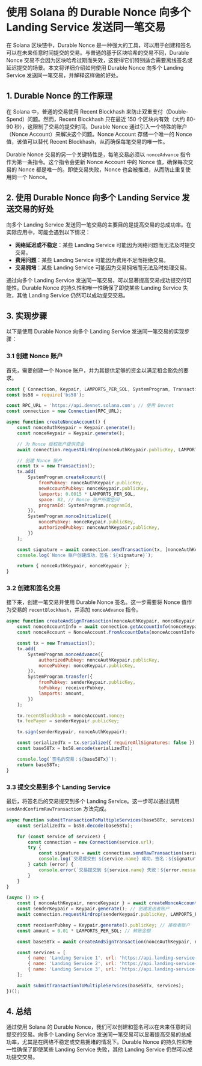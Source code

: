 # 使用 Solana 的 Durable Nonce 向多个 Landing Service 发送同一笔交易

在 Solana 区块链中，Durable Nonce 是一种强大的工具，可以用于创建和签名可以在未来任意时间提交的交易。与普通的基于区块哈希的交易不同，Durable Nonce 交易不会因为区块哈希过期而失效，这使得它们特别适合需要离线签名或延迟提交的场景。本文将详细介绍如何使用 Durable Nonce 向多个 Landing Service 发送同一笔交易，并解释这样做的好处。

## 1\. Durable Nonce 的工作原理

在 Solana 中，普通的交易使用 Recent Blockhash 来防止双重支付（Double-Spend）问题。然而，Recent Blockhash 只在最近 150 个区块内有效（大约 80-90 秒），这限制了交易的提交时间。Durable Nonce 通过引入一个特殊的账户（Nonce Account）来解决这个问题。Nonce Account 存储一个唯一的 Nonce 值，该值可以替代 Recent Blockhash，从而确保每笔交易的唯一性。

Durable Nonce 交易的另一个关键特性是，每笔交易必须以 `nonceAdvance` 指令作为第一条指令。这个指令会更新 Nonce Account 中的 Nonce 值，确保每次交易的 Nonce 都是唯一的。即使交易失败，Nonce 也会被推进，从而防止重复使用同一个 Nonce。

## 2\. 使用 Durable Nonce 向多个 Landing Service 发送交易的好处

向多个 Landing Service 发送同一笔交易的主要目的是提高交易的总成功率。在实际应用中，可能会遇到以下情况：

- **网络延迟或不稳定**：某些 Landing Service 可能因为网络问题而无法及时提交交易。
- **费用问题**：某些 Landing Service 可能因为费用不足而拒绝交易。
- **交易拥堵**：某些 Landing Service 可能因为交易拥堵而无法及时处理交易。

通过向多个 Landing Service 发送同一笔交易，可以显著提高交易成功提交的可能性。Durable Nonce 的持久性和唯一性确保了即使某些 Landing Service 失败，其他 Landing Service 仍然可以成功提交交易。

## 3\. 实现步骤

以下是使用 Durable Nonce 向多个 Landing Service 发送同一笔交易的实现步骤：

### 3.1 创建 Nonce 账户

首先，需要创建一个 Nonce 账户，并为其提供足够的资金以满足租金豁免的要求。

```javascript
const { Connection, Keypair, LAMPORTS_PER_SOL, SystemProgram, Transaction } = require('@solana/web3.js');
const bs58 = require('bs58');

const RPC_URL = 'https://api.devnet.solana.com'; // 使用 Devnet
const connection = new Connection(RPC_URL);

async function createNonceAccount() {
    const nonceAuthKeypair = Keypair.generate();
    const nonceKeypair = Keypair.generate();

    // 为 Nonce 授权账户提供资金
    await connection.requestAirdrop(nonceAuthKeypair.publicKey, LAMPORTS_PER_SOL);

    // 创建 Nonce 账户
    const tx = new Transaction();
    tx.add(
        SystemProgram.createAccount({
            fromPubkey: nonceAuthKeypair.publicKey,
            newAccountPubkey: nonceKeypair.publicKey,
            lamports: 0.0015 * LAMPORTS_PER_SOL,
            space: 82, // Nonce 账户所需空间
            programId: SystemProgram.programId,
        }),
        SystemProgram.nonceInitialize({
            noncePubkey: nonceKeypair.publicKey,
            authorizedPubkey: nonceAuthKeypair.publicKey,
        })
    );

    const signature = await connection.sendTransaction(tx, [nonceAuthKeypair, nonceKeypair]);
    console.log(`Nonce 账户创建成功，签名：${signature}`);

    return { nonceAuthKeypair, nonceKeypair };
}

```

### 3.2 创建和签名交易

接下来，创建一笔交易并使用 Durable Nonce 签名。这一步需要将 Nonce 值作为交易的 `recentBlockhash`，并添加 `nonceAdvance` 指令。

```javascript
async function createAndSignTransaction(nonceAuthKeypair, nonceKeypair, senderKeypair, receiverPubkey, amount) {
    const nonceAccountInfo = await connection.getAccountInfo(nonceKeypair.publicKey);
    const nonceAccount = NonceAccount.fromAccountData(nonceAccountInfo.data);

    const tx = new Transaction();
    tx.add(
        SystemProgram.nonceAdvance({
            authorizedPubkey: nonceAuthKeypair.publicKey,
            noncePubkey: nonceKeypair.publicKey,
        }),
        SystemProgram.transfer({
            fromPubkey: senderKeypair.publicKey,
            toPubkey: receiverPubkey,
            lamports: amount,
        })
    );

    tx.recentBlockhash = nonceAccount.nonce;
    tx.feePayer = senderKeypair.publicKey;

    tx.sign(senderKeypair, nonceAuthKeypair);

    const serializedTx = tx.serialize({ requireAllSignatures: false });
    const base58Tx = bs58.encode(serializedTx);

    console.log(`签名的交易：${base58Tx}`);
    return base58Tx;
}

```

### 3.3 提交交易到多个 Landing Service

最后，将签名后的交易提交到多个 Landing Service。这一步可以通过调用 `sendAndConfirmRawTransaction` 方法完成。

```javascript
async function submitTransactionToMultipleServices(base58Tx, services) {
    const serializedTx = bs58.decode(base58Tx);

    for (const service of services) {
        const connection = new Connection(service.url);
        try {
            const signature = await connection.sendRawTransaction(serializedTx);
            console.log(`交易提交到 ${service.name} 成功，签名：${signature}`);
        } catch (error) {
            console.error(`交易提交到 ${service.name} 失败：${error.message}`);
        }
    }
}

(async () => {
    const { nonceAuthKeypair, nonceKeypair } = await createNonceAccount();
    const senderKeypair = Keypair.generate(); // 创建发送者账户
    await connection.requestAirdrop(senderKeypair.publicKey, LAMPORTS_PER_SOL); // 为发送者账户提供资金

    const receiverPubkey = Keypair.generate().publicKey; // 接收者账户
    const amount = 0.01 * LAMPORTS_PER_SOL; // 转账金额

    const base58Tx = await createAndSignTransaction(nonceAuthKeypair, nonceKeypair, senderKeypair, receiverPubkey, amount);

    const services = [
        { name: 'Landing Service 1', url: 'https://api.landing-service-1.com' },
        { name: 'Landing Service 2', url: 'https://api.landing-service-2.com' },
        { name: 'Landing Service 3', url: 'https://api.landing-service-3.com' },
    ];

    await submitTransactionToMultipleServices(base58Tx, services);
})();
```

## 4\. 总结

通过使用 Solana 的 Durable Nonce，我们可以创建和签名可以在未来任意时间提交的交易。向多个 Landing Service 发送同一笔交易可以显著提高交易的总成功率，尤其是在网络不稳定或交易拥堵的情况下。Durable Nonce 的持久性和唯一性确保了即使某些 Landing Service 失败，其他 Landing Service 仍然可以成功提交交易。
